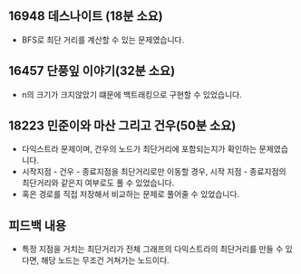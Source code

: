 ## 16948 데스나이트 (18분 소요)
- BFS로 최단 거리를 계산할 수 있는 문제였습니다.

## 16457 단풍잎 이야기(32분 소요)
- n의 크기가 크지않았기 떄문에 백트래킹으로 구현할 수 있었습니다.

## 18223 민준이와 마산 그리고 건우(50분 소요)
- 다익스트라 문제이며, 건우의 노드가 최단거리에 포함되는지가 확인하는 문제였습니다.
- 시작지점 - 건우 - 종료지점을 최단거리로만 이동할 경우, 시작 지점 - 종료지점의 최단거리와 같은지 여부로도 풀 수 있었습니다.
- 혹은 경로를 직접 저장해서 비교하는 문제로 풀어줄 수 있었습니다.

## 피드백 내용
- 특정 지점을 거치는 최단거리가 전체 그래프의 다익스트라의 최단거리를 만들 수 있다면, 해당 노드는 무조건 거쳐가는 노드이다.